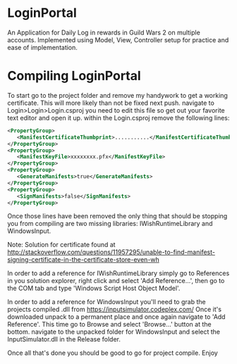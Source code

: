 # LoginPortal
An Application for Daily Log in rewards in Guild Wars 2 on multiple accounts. Implemented using Model, View, Controller setup for practice and ease of implementation.

# Compiling LoginPortal
To start go to the project folder and remove my handywork to get a working certificate. This will more likely than not be fixed next push.
navigate to Login>Login>Login.csproj
you need to edit this file so get out your favorite text editor and open it up.
within the Login.csproj remove the following lines:

```xml
<PropertyGroup>
   <ManifestCertificateThumbprint>...........</ManifestCertificateThumbprint>
</PropertyGroup>
<PropertyGroup>
   <ManifestKeyFile>xxxxxxxx.pfx</ManifestKeyFile>
</PropertyGroup>
<PropertyGroup>
   <GenerateManifests>true</GenerateManifests>
</PropertyGroup>
<PropertyGroup>
   <SignManifests>false</SignManifests>
</PropertyGroup>
```
Once those lines have been removed the only thing that should be stopping you from compiling are two missing libraries: IWishRuntimeLibrary and WindowsInput.

Note: Solution for certificate found at http://stackoverflow.com/questions/11957295/unable-to-find-manifest-signing-certificate-in-the-certificate-store-even-wh

In order to add a reference for IWishRuntimeLibrary simply go to References in you solution explorer, right click and select 'Add Reference...', then go to the COM tab and type 'Windows Script Host Object Model'.

In order to add a reference for WindowsInput you'll need to grab the projects compiled .dll from 
https://inputsimulator.codeplex.com/
Once it's downloaded unpack to a permanent place and once again navigate to 'Add Reference'. This time go to Browse and select 'Browse...' button at the bottom. navigate to the unpacked folder for WindowsInput and select the InputSimulator.dll in the Release folder.

Once all that's done you should be good to go for project compile. Enjoy
